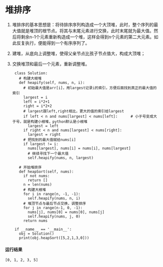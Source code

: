 # 堆排序
1. 堆排序的基本思想是：将待排序序列构造成一个大顶堆，此时，整个序列的最大值就是堆顶的根节点。将其与末尾元素进行交换，此时末尾就为最大值。然后将剩余n-1个元素重新构造成一个堆，这样会得到n个元素的第二大元素。如此反复执行，便能得到一个有序序列了。

2. 建堆，从底向上调整堆，使得父亲节点比孩子节点值大，构成大顶堆；

3. 交换堆顶和最后一个元素，重新调整堆。

        class Solution:
          # 构建大根堆
          def heapify(self, nums, n, i):
            # 初始最大值是arr[i]，用largest记录i的索引，方便后面找到真正的最大值的索引
            largest = i
            left = i*2+1
            right = i*2+2
            # largest跟left,right相比，更大的值的索引给largest
            if left < n and nums[largest] < nums[left]:      # 小于号变成大于号，就是构建小根堆，python默认是小根堆
              largest = left
            if right < n and nums[largest] < nums[right]:
              largest = right
            # 把找到的最大值赋给nums[i]
            if largest != i:
              nums[largest], nums[i] = nums[i], nums[largest]
              # 继续寻找下一个最大值
              self.heapify(nums, n, largest)

          # 开始堆排序
          def heapSort(self, nums):
            if not nums:
              return []
            n = len(nums)
            # 构建大根堆
            for i in range(n, -1, -1):
              self.heapify(nums, n, i)
            # 堆顶节点与最后节点交换，调整排序
            for j in range(n-1, 0, -1):
              nums[j], nums[0] = nums[0], nums[j]
              self.heapify(nums, j, 0)
            return nums

        if __name__ == '__main__':
          obj = Solution()
          print(obj.heapSort([5,2,1,3,0]))
      
#### 运行结果
    [0, 1, 2, 3, 5]
